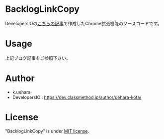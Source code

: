 # BacklogLinkCopy
 
DevelopersIOの[こちらの記事](https://dev.classmethod.jp/articles/backlog-copy-link-chrome-extension/)で作成したChrome拡張機能のソースコードです。
 
# Usage
 
上記ブログ記事をご参照下さい。
 
# Author
 
* k.uehara
* DevelopersIO : https://dev.classmethod.jp/author/uehara-kota/
 
# License

"BacklogLinkCopy" is under [MIT license](https://en.wikipedia.org/wiki/MIT_License).
